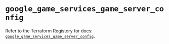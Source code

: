 # `google_game_services_game_server_config`

Refer to the Terraform Registory for docs: [`google_game_services_game_server_config`](https://www.terraform.io/docs/providers/google/r/game_services_game_server_config).
